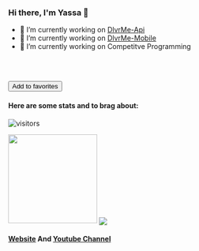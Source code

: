 ### Hi there, I'm Yassa 👋
- 🔭 I’m currently working on [DlvrMe-Api](https://github.com/yassataiseer/DlvrMe-API)
- 🔭 I’m currently working on [DlvrMe-Mobile](https://github.com/yassataiseer/DlvrMe-Mobile)
- 🔭 I’m currently working on Competitve Programming

<br />
<br />
 
<input 
       type="button"
       value="Add to favorites">

#### Here are some stats and to brag about:

![visitors](https://visitor-badge.glitch.me/badge?page_id=page.id)

<img height="180em" src="https://github-readme-stats.vercel.app/api?username=yassataiseer&show_icons=true&hide_border=true&&count_private=true&include_all_commits=true" />

<img align="center" src="https://github-readme-stats.vercel.app/api/top-langs/?username=yassataiseer&layout=compact" />

#### [Website](https://yassataiseer.github.io/) And [Youtube Channel](https://www.youtube.com/channel/UCgfY9CE1qvviUHBYd5xYofw)


